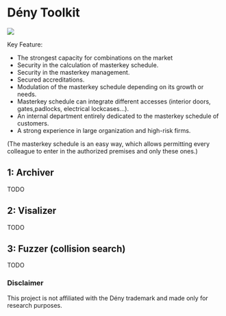 # Dény Toolkit

![](https://assets.catawiki.nl/assets/2019/2/1/b/a/0/ba0fb376-d709-48ce-ad37-48669ce6e3f3.jpg)

Key Feature:
- The strongest capacity for combinations on the market
- Security in the calculation of masterkey schedule.
- Security in the masterkey management.
- Secured accreditations.
- Modulation of the masterkey schedule depending on its growth or needs.
- Masterkey schedule can integrate different accesses (interior doors, gates,padlocks, electrical lockcases…).
- An internal department entirely dedicated to the masterkey schedule of customers.
- A strong experience in large organization and high-risk firms.

(The masterkey schedule is an easy way, which allows permitting every colleague to enter in the authorized premises and only these ones.)

## 1: Archiver
TODO

## 2: Visalizer
TODO

## 3: Fuzzer (collision search)
TODO

### Disclaimer

This project is not affiliated with the Dény trademark and
made only for research purposes.
